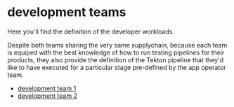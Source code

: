# development teams

Here you'll find the definition of the developer workloads.

Despite both teams sharing the very same supplychain, because each team is
equiped with the best knowledge of how to run testing pipelines for their
products, they also provide the definition of the Tekton pipeline that they'd
like to have executed for a particular stage pre-defined by the app operator
team.

- [development team 1](./dev-1)
- [development team 2](./dev-2)
